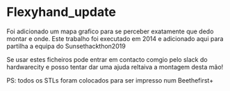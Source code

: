 # Flexyhand_update
Foi adicionado um mapa grafico para se perceber exatamente que dedo montar e onde.
Este trabalho foi executado em 2014 e adicionado aqui para partilha a equipa do Sunsethackthon2019

Se usar estes ficheiros pode entrar em contacto comgio pelo slack do hardwarecity e posso tentar dar uma ajuda reltaiva a montagem desta mão!

PS: todos os STLs foram colocados para ser impresso num Beethefirst+

